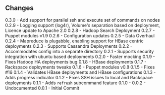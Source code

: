 Changes
-------
0.3.0 - Add support for parallel ssh and execute set of commands on nodes
0.2.9 - Logging support (log4r), Volume's separation based on deployment, Licence update to Apache 2.0
0.2.8 - Hadoop Search Deployment
0.2.7 - Puppet modules v1.9
0.2.6 - Configuration updates
0.2.5 - Data Overhaul
0.2.4 - Mapreduce is plugabble, enabling support for HBase centric deployments
0.2.3 - Supports Cassandra Deployments
0.2.2 - Accommodates config into a separate directory
0.2.1 - Supports security integration with ubuntu based deployments
0.2.0 - Faster mocking
0.1.9 - Fixes Hadoop HA deployments bug
0.1.8 - HBase deployments
0.1.7 - Rackspace deployments tweaks
0.1.6 - Puppet modules v0.8
0.1.5 - Fixes #16
0.1.4 - Validates HBase deployments and HBase configurations
0.1.3 - Adds progress indicator
0.1.2 - Fixes SSH issues to local and Rackspace deployments
0.1.1 - Adds `refresh` subcommand feature
0.1.0 - 0.0.2 - Undocumented
0.0.1 - Initial Commit